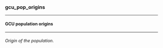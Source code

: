 ### gcu_pop_origins



------
#### GCU population origins



------
###### Origin of the population.